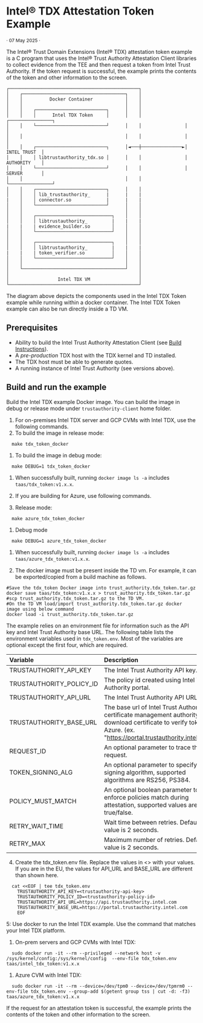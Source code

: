 # Intel® TDX Attestation Token Example

<p style="font-size: 0.875em;">· 07 May 2025 ·</p>

The Intel® Trust Domain Extensions (Intel® TDX) attestation token example is a C program that uses the Intel® Trust Authority Attestation Client libraries to collect evidence from the TEE and then request a token from Intel Trust Authority. If the token request is successful, the example prints the contents of the token and other information to the screen. 

```
┌────────────────────────────────────────────────┐
│    ┌──────────────────────────────────────┐    │
│    │          Docker Container            │    │
│    │                                      │    │
│    │    ┌──────────────────────────┐      │    │
│    │    │      Intel TDX Token     │      │    │                ┌────────────────┐
│    │    └──────────────────────────┘      │    │                │                │
│    │                                      │    │                │                │
│    │    ┌──────────────────────────┐      │◄───┼───────────────►│   INTEL TRUST  │
│    │    │ libtrustauthority_tdx.so │      │    │                │   AUTHORITY    │
│    │    └──────────────────────────┘      │    │                │   SERVER       │
│    │                                      │    │                └────────────────┘
│    │    ┌──────────────────────────┐      │    │
│    │    │ lib_trustauthority_      |      |    |
|    │    │ connector.so             |      |    |
│    │    └──────────────────────────┘      │    │
│    │                                      │    │
│    │    ┌────────────────────────────┐    │    │
│    │    │ libtrustauthority_         |    |    |
|    |    | evidence_builder.so        │    │    │
│    │    └────────────────────────────┘    │    │
│    │                                      │    │
│    │    ┌────────────────────────────┐    │    │
│    │    │ libtrustauthority_         |    |    |
|    |    | token_verifier.so          │    │    │
│    │    └────────────────────────────┘    │    │
│    │                                      │    │
│    └──────────────────────────────────────┘    │
│                                                │
│                  Intel TDX VM                  │
└────────────────────────────────────────────────┘
```
The diagram above depicts the components used in the Intel TDX Token example while running within a docker container. The Intel TDX Token example can also be run directly inside a TD VM.

## Prerequisites
- Ability to build the Intel Trust Authority Attestation Client (see [Build Instructions](../../docs/builds.md)).
- A *pre-production* TDX host with the TDX kernel and TD installed.
- The TDX host must be able to generate quotes.
- A running instance of Intel Trust Authority (see versions above).


## Build and run the example

Build the Intel TDX example Docker image. You can build the image in debug or release mode under `trustauthority-client` home folder.

1. For on-premises Intel TDX server and GCP CVMs with Intel TDX, use the following commands.
  1. To build the image in release mode:
  ```shell
    make tdx_token_docker
  ```
  1. To build the image in debug mode:
  ```shell
    make DEBUG=1 tdx_token_docker
  ```
  1. When successfully built, running `docker image ls -a` includes `taas/tdx_token:v1.x.x`.

2. If you are building for Azure, use following commands.
  1. Release mode:
  ```shell
    make azure_tdx_token_docker
  ```
  1. Debug mode
  ```shell
    make DEBUG=1 azure_tdx_token_docker
  ```
  1. When successfully built, running `docker image ls -a` includes `taas/azure_tdx_token:v1.x.x`.


3. The docker image must be present inside the TD vm.  For example, it can be exported/copied from a build machine as follows.
  ```shell
  #Save the tdx_token Docker image into trust_authority.tdx_token.tar.gz
  docker save taas/tdx_token:v1.x.x > trust_authority.tdx_token.tar.gz
  #scp trust_authority.tdx_token.tar.gz to the TD VM.
  #On the TD VM load/import trust_authority.tdx_token.tar.gz docker image using below command
  docker load -i trust_authority.tdx_token.tar.gz
  ``` 

The example relies on an environment file for information such as the API key and Intel Trust Authority base URL. The following table lists the environment variables used in `tdx_token.env`. Most of the variables are optional except the first four, which are required.

|Variable|Description|
|:--------|:-----------|
|TRUSTAUTHORITY_API_KEY|The Intel Trust Authority API key.|
|TRUSTAUTHORITY_POLICY_ID|The policy id created using Intel Trust Authority portal.|
|TRUSTAUTHORITY_API_URL|The Intel Trust Authority API URL.| 
|TRUSTAUTHORITY_BASE_URL|The base url of Intel Trust Authority certificate management authority to download certificate to verify token in Azure. (ex. "https://portal.trustauthority.intel.com")|
|REQUEST_ID|An optional parameter to trace the request.|
|TOKEN_SIGNING_ALG|An optional parameter to specify token signing algorithm, supported algorithms are RS256, PS384.|
|POLICY_MUST_MATCH|An optional boolean parameter to enforce policies match during attestation, supported values are true/false.|
|RETRY_WAIT_TIME|Wait time between retries. Default value is 2 seconds.|
|RETRY_MAX|Maximum number of retries. Default value is 2 seconds.|
    
4. Create the tdx_token.env file. Replace the values in <> with your values. If you are in the EU, the values for API_URL and BASE_URL are different than shown here.

```shell
  cat <<EOF | tee tdx_token.env
    TRUSTAUTHORITY_API_KEY=<trustauthority-api-key>
    TRUSTAUTHORITY_POLICY_ID=<trustauthority-policy-id>
    TRUSTAUTHORITY_API_URL=https://api.trustauthority.intel.com
    TRUSTAUTHORITY_BASE_URL=https://portal.trustauthority.intel.com
    EOF
```


5: Use docker to run the Intel TDX example. Use the command that matches your Intel TDX platform.
  1. On-prem servers and GCP CVMs with Intel TDX:
  ```shell
    sudo docker run -it --rm --privileged --network host -v /sys/kernel/config:/sys/kernel/config  --env-file tdx_token.env taas/intel_tdx_token:v1.x.x
  ```
  1. Azure CVM with Intel TDX:
  ```shell
    sudo docker run -it --rm --device=/dev/tpm0 --device=/dev/tpmrm0 --env-file tdx_token.env --group-add $(getent group tss | cut -d: -f3) taas/azure_tdx_token:v1.x.x
  ```
If the request for an attestation token is successful, the example prints the contents of the token and other information to the screen.
